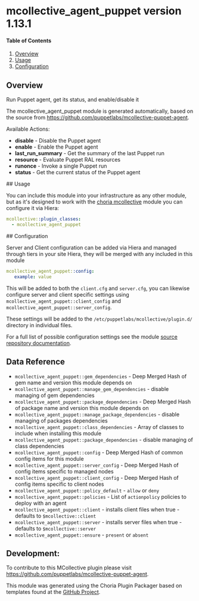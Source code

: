 # mcollective_agent_puppet version 1.13.1

#### Table of Contents

1. [Overview](#overview)
1. [Usage](#usage)
1. [Configuration](#configuration)

## Overview

Run Puppet agent, get its status, and enable/disable it

The mcollective_agent_puppet module is generated automatically, based on the source from https://github.com/puppetlabs/mcollective-puppet-agent.

Available Actions:

  * **disable** - Disable the Puppet agent
  * **enable** - Enable the Puppet agent
  * **last_run_summary** - Get the summary of the last Puppet run
  * **resource** - Evaluate Puppet RAL resources
  * **runonce** - Invoke a single Puppet run
  * **status** - Get the current status of the Puppet agent

## Usage

You can include this module into your infrastructure as any other module, but as it's designed to work with the [choria mcollective](http://forge.puppet.com/choria/mcollective) module you can configure it via Hiera:

```yaml
mcollective::plugin_classes:
  - mcollective_agent_puppet
```

## Configuration

Server and Client configuration can be added via Hiera and managed through tiers in your site Hiera, they will be merged with any included in this module

```yaml
mcollective_agent_puppet::config:
   example: value
```

This will be added to both the `client.cfg` and `server.cfg`, you can likewise configure server and client specific settings using `mcollective_agent_puppet::client_config` and `mcollective_agent_puppet::server_config`.

These settings will be added to the `/etc/puppetlabs/mcollective/plugin.d/` directory in individual files.

For a full list of possible configuration settings see the module [source repository documentation](https://github.com/puppetlabs/mcollective-puppet-agent).

## Data Reference

  * `mcollective_agent_puppet::gem_dependencies` - Deep Merged Hash of gem name and version this module depends on
  * `mcollective_agent_puppet::manage_gem_dependencies` - disable managing of gem dependencies
  * `mcollective_agent_puppet::package_dependencies` - Deep Merged Hash of package name and version this module depends on
  * `mcollective_agent_puppet::manage_package_dependencies` - disable managing of packages dependencies
  * `mcollective_agent_puppet::class_dependencies` - Array of classes to include when installing this module
  * `mcollective_agent_puppet::package_dependencies` - disable managing of class dependencies
  * `mcollective_agent_puppet::config` - Deep Merged Hash of common config items for this module
  * `mcollective_agent_puppet::server_config` - Deep Merged Hash of config items specific to managed nodes
  * `mcollective_agent_puppet::client_config` - Deep Merged Hash of config items specific to client nodes
  * `mcollective_agent_puppet::policy_default` - `allow` or `deny`
  * `mcollective_agent_puppet::policies` - List of `actionpolicy` policies to deploy with an agent
  * `mcollective_agent_puppet::client` - installs client files when true - defaults to `$mcollective::client`
  * `mcollective_agent_puppet::server` - installs server files when true - defaults to `$mcollective::server`
  * `mcollective_agent_puppet::ensure` - `present` or `absent`

## Development:

To contribute to this MCollective plugin please visit https://github.com/puppetlabs/mcollective-puppet-agent.

This module was generated using the Choria Plugin Packager based on templates found at the [GitHub Project](https://github.com/choria-io/).

